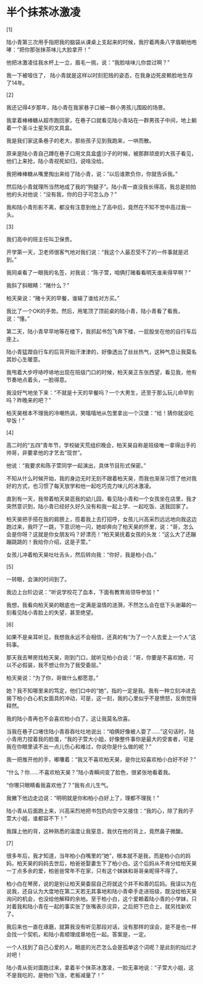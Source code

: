 # 半个抹茶冰激凌

[1] 

陆小青第三次用手指把我的脑袋从课桌上支起来的时候，我拧着两条八字眉朝他咆哮：“把你那张抹茶味儿大脸拿开！” 

他把冰激凌往我水杯上一立，眉毛一挑，说：“我脸啥味儿你尝过啊？” 

我一下被噎住了， 陆小青就是这样以时刻犯贱的姿态，在我身边死皮赖脸地生存了14年。 

[2] 

我还记得4岁那年，陆小青在我家巷子口被一群小男孩儿围殴的场景。 

我拿着棒棒糖从超市跑回家，在巷子口就看见陆小青站在一群男孩子中间，地上躺着一个圣斗士星矢的文具盒。 

我是我们家这条巷子的老大，那些孩子见到我跑来，一哄而散。 

原来是陆小青自己蹲在巷子口用文具盒盛沙子的时候，被那群顽皮的大孩子看见，他们上来抢，陆小青视死如归，说啥没给。 

我把棒棒糖从嘴里掏出来给了陆小青，说：“以后谁欺负你，你就告诉我。” 

然后陆小青就理所当然地成了我的“狗腿子”。陆小青一直没我长得高，我总是拍拍他的头对他说：“没有我，你的日子可怎么办？” 

我和陆小青形影不离，都没有注意到他上了高中后，竟然在不知不觉中高过我一头。 

[3] 

我们高中的班主任叫卫保贵。 

开学第一天，卫老师很客气地对我们说：“我这个人最忍受不了的一件事就是迟到。” 

我同桌看了一眼我的名签，对我说：“陈子萱，咱俩打赌看看明天谁来得早啊？” 

我斜了斜眼睛：“赌什么？” 

柏天昊说：“赌十天的早餐，谁输了谁给对方买。” 

我比了一个OK的手势。然后，用笔顶了顶前桌的陆小青，陆小青看了看我，说：“懂。” 

第二天，陆小青早早地等在楼下，我抓起书包飞奔下楼，一屁股坐在他的自行车后座上。 

陆小青猛蹬自行车的后背开始汗津津的，好像透出了丝丝热气，这种气息让我莫名其妙心生暖意。 

我甩着大步哼哧哼哧地出现在班级门口的时候，柏天昊正东张西望，看见我，他有节奏地点着头，一脸得意。 

我没好气地坐下来：“不就是十天的早餐吗？一个大男生，还至于那么玩儿命早到吗？昨晚来的吧？” 

柏天昊根本不理我的冷嘲热讽，笑嘻嘻地从包里拿出一个汉堡：“给！猜你就没吃早饭！” 

[4] 

高二时的“五四”青年节，学校破天荒组织晚会，柏天昊自称是班级唯一拿得出手的帅哥，非要拿他的才艺去“现世”。 

他说：“我要求和陈子萱同学一起演出，具体节目形式保密。” 

不知从什么时候开始，我的身边无时无刻不跟着柏天昊，而我也渐渐习惯了他对我好的方式，也习惯了每天放学和他一起吃巧克力味儿的冰激凌。 

直到有一天，我带着柏天昊逛我的幼儿园，看见陆小青和一个女孩坐在店里，我才突然意识到，陆小青已经好久好久没有和我一起上学、一起吃饭、送我回家了。 

柏天昊把手搭在我的肩膀上，揽着我上去打招呼，女孩儿兴高采烈远远地向我这边跑过来，我吓了一跳，下意识地一闪，她却奔向了柏天昊的怀里，说：“哥，怎么会是你呀？这就是你女朋友吗？好漂亮！”柏天昊抚着女孩的头发：“这么大了还蹦蹦跳跳的！我给你介绍，这是子萱。” 

女孩儿冲着柏天昊吐吐舌头，然后转向我：“你好，我是柏小白。” 

[5] 

一转眼，会演的时间到了。 

我边上台阶边说：“听说学校花了血本，下面有教育局领导参加！” 

我想，我看向柏天昊的眼底也一定满是温情的涟漪，不然怎么会在低下头谢幕的一刻看见陆小青脸上的失望，甚至绝望。 

[6] 

如果不是亲耳听见，我想我永远不会相信，还真的有“为了一个人去爱上一个人”这码事。 

那天我去琴房找柏天昊，刚到门口，就听见柏小白说：“哥，你要是不喜欢她，可以不必假装，我不想让你为了我受委屈。” 

柏天昊说：“为了你，哥做什么都愿意。” 

她？我不知哪里来的笃定，他们口中的“她”，指的一定是我。我有一种立刻冲进去揭下柏小白心机女面具的冲动，可是，这一刻，我的心里似乎不是愤怒，反倒觉得释然。 

我的陆小青再也不会喜欢柏小白了，这让我莫名欣喜。 

当我在巷子口堵住陆小青吞吞吐吐地说出：“咱俩好像被人耍了……”这句话时，陆小青用力捏着我的脸蛋，“我的子萱大小姐，好像整件事你是最大的受害者，可是我在你眼里读不出一点儿伤心和难过，你说你是什么做的呢？” 

我一把推开他的手，嘟囔着：“我又不喜欢柏天昊，是你比较喜欢柏小白好不好？” 

“什么？你……不喜欢柏天昊？”陆小青瞬间变了脸色，很紧张地看着我。 

“你哪只眼睛看我喜欢他了？”我有点儿生气。 

我撇下他边走边说：“明明就是你和柏小白好上了，理都不理我！” 

陆小青从后面跑上来，兴高采烈地把书包扔向空中又接住：“我的心，除了我的子萱大小姐，谁都容不下！” 

我蹿上他的背，这种熟悉的温度让我窒息，我伏在他的背上，竟然鼻子微酸。 

[7] 

很多年后，我才知道，当年柏小白嘴里的“她”，根本就不是我，而是柏小白的妈妈。柏天昊的妈妈去世后，柏爸爸娶妻生下了柏小白。这个后妈从不肯分给柏天昊一丁点多余的爱，柏爸爸常年不在家，只有这个妹妹和哥哥亲昵得不得了。 

柏小白在琴房，说的是别让柏天昊委屈自己将就这个并不和善的后妈。我误以为在说我，还自认为大度地在第二天若无其事地和陆小青牵手走进班级，既没给柏天昊询问的机会，也没给他解释的余地。至于柏小白，这个爱赖着陆小青的小学妹，只对着我和陆小青在一起的事实张了张嘴表示诧异，之后把下巴合上，就另找新欢了。 

我后来也一直在琢磨，就算我没有听见那段对话，没有那样的误会，是不是也一样会找一个契机，和陆小青顺理成章地在一起。答案是，一定。 

一个人找到了自己心爱的人，眼底的光芒怎么会是孤单这个词呢？是此刻的灿烂才对吧！ 

陆小青从街对面跑过来，拿着半个抹茶冰激凌，一脸无辜地说：“子萱大小姐，这不是我吃的，是物价飞涨，老板减量了！”